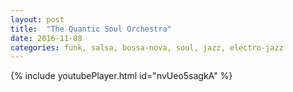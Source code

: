 ```yaml
---
layout: post
title:  "The Quantic Soul Orchestra"
date: 2016-11-08
categories: funk, salsa, bossa-nova, soul, jazz, electro-jazz
---
```

{% include youtubePlayer.html id="nvUeo5sagkA" %}
